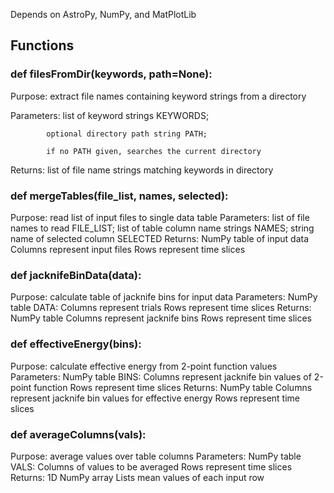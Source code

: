 Depends on AstroPy, NumPy, and MatPlotLib

## Functions

### def filesFromDir(keywords, path=None):
Purpose:    extract file names containing keyword strings from a directory

Parameters: list of keyword strings KEYWORDS;

            optional directory path string PATH;
            
            if no PATH given, searches the current directory
            
Returns:    list of file name strings matching keywords in directory

### def mergeTables(file_list, names, selected):
Purpose:    read list of input files to single data table
Parameters: list of file names to read FILE_LIST;
            list of table column name strings NAMES;
            string name of selected column SELECTED
Returns:    NumPy table of input data
            Columns represent input files
            Rows represent time slices

### def jacknifeBinData(data):
Purpose:    calculate table of jacknife bins for input data
Parameters: NumPy table DATA:
            Columns represent trials
            Rows represent time slices
Returns:    NumPy table
            Columns represent jacknife bins
            Rows represent time slices

### def effectiveEnergy(bins):
Purpose:    calculate effective energy from 2-point function values
Parameters: NumPy table BINS:
            Columns represent jacknife bin values of 2-point function
            Rows represent time slices
Returns:    NumPy table
            Columns represent jacknife bin values for effective energy
            Rows represent time slices

### def averageColumns(vals):
Purpose:    average values over table columns
Parameters: NumPy table VALS:
            Columns of values to be averaged
            Rows represent time slices
Returns:    1D NumPy array
            Lists mean values of each input row

